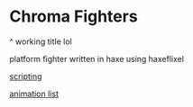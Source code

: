# Chroma Fighters
^ working title lol

platform fighter written in haxe using haxeflixel

[scripting](https://github.com/LeotomasMC/chroma-fighters/blob/main/mods/scripting.txt)

[animation list](https://github.com/LeotomasMC/chroma-fighters/blob/main/animations.txt)